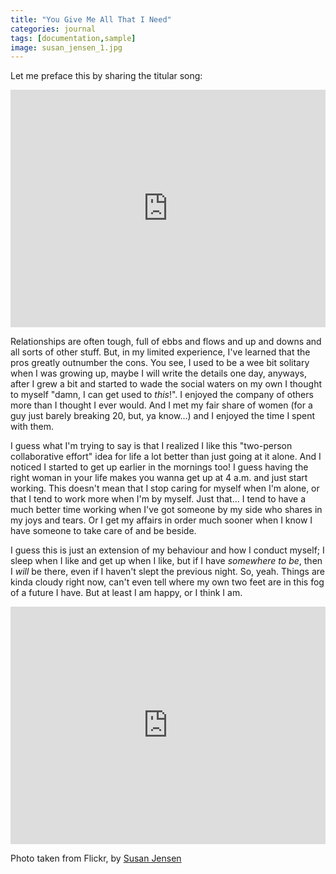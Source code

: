 ```yaml
---
title: "You Give Me All That I Need"
categories: journal
tags: [documentation,sample]
image: susan_jensen_1.jpg
---
```

Let me preface this by sharing the titular song:

<iframe style="display:block; margin:auto" src="https://open.spotify.com/embed/track/6fmeHba2eOUPvOsg3gVO4f" width="100%" height="380" frameborder="0" allowtransparency="true" allow="encrypted-media"></iframe>

Relationships are often tough, full of ebbs and flows and up and downs and all sorts of other stuff. But, in my limited experience, I've learned that the pros greatly outnumber the cons. You see, I used to be a wee bit solitary when I was growing up, maybe I will write the details one day, anyways, after I grew a bit and started to wade the social waters on my own I thought to myself "damn, I can get used to _this_!". I enjoyed the company of others more than I thought I ever would. And I met my fair share of women (for a guy just barely breaking 20, but, ya know...) and I enjoyed the time I spent with them.

I guess what I'm trying to say is that I realized I like this "two-person collaborative effort" idea for life a lot better than just going at it alone. And I noticed I started to get up earlier in the mornings too! I guess having the right woman in your life makes you wanna get up at 4 a.m. and just start working. This doesn't mean that I stop caring for myself when I'm alone, or that I tend to work more when I'm by myself. Just that... I tend to have a much better time working when I've got someone by my side who shares in my joys and tears. Or I get my affairs in order much sooner when I know I have someone to take care of and be beside.

I guess this is just an extension of my behaviour and how I conduct myself; I sleep when I like and get up when I like, but if I have _somewhere to be_, then I _will_ be there, even if I haven't slept the previous night. So, yeah. Things are kinda cloudy right now, can't even tell where my own two feet are in this fog of a future I have. But at least I am happy, or I think I am.
<iframe style="display:block; margin: auto" src="https://open.spotify.com/embed/track/2VEY7iqp9XmI1J73jbBvL3" width="100%" height="380" frameborder="0" allowtransparency="true" allow="encrypted-media"></iframe>

Photo taken from Flickr, by [Susan Jensen](https://www.flickr.com/people/132995635@N08/)